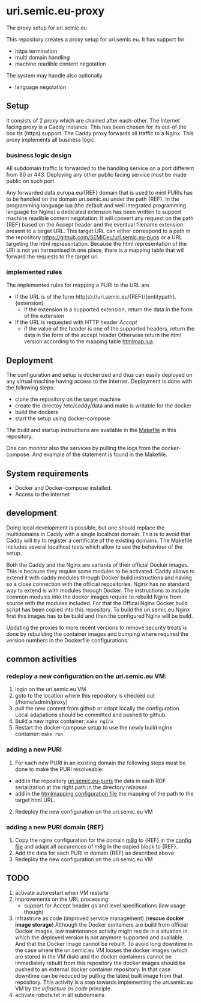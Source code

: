 # uri.semic.eu-proxy
The proxy setup for uri.semic.eu


This repository creates a proxy setup for uri.semic.eu.
It has support for 
   - https termination
   - multi domain handling
   - machine readible content negotation 

The system may handle also optionally
   - language negotation 

## Setup

It consists of 2 proxy which are chained after each-other.
The Internet facing proxy is a Caddy instance. This has been chosen for its out-of the box tls (https) support.
The Caddy proxy forwards all traffic to a Nginx. This proxy implements all business logic.


### business logic design

All subdomain traffic is forwarded to the handling service on a port different from 80 or 443.
Deploying any other public facing service must be made public on such port. 

Any forwarded data.europa.eu/{REF} domain that is used to mint PURIs has to be handled on the domain uri.semic.eu under the path {REF}.
In the programming language lua (the default and well integrated programming language for Nginx) a dedicated extension has been written to support machine readible content negotation.
It will convert any request on the path {REF} based on the Accept header and the eventual filename extension present to a target URL.
This target URL can either correspond to a path in the repository https://github.com/SEMICeu/uri.semic.eu-puris or a URL targeting the html representation.
Because the html representation of the URI is not yet harmonised in one place, there is a mapping table that will forward the requests to the target url.

### implemented rules
The implemented rules for mapping a PURI to the URL are
  
  - If the URL is of the form http(s)://uri.semic.eu/{REF}/{entitypath}.{extension} 
     - if the extension is a supported extension, return the data in the form of the extension 
  - If the URL is requested with HTTP header _Accept_
     - if the value of the header is one of the supported headers, return the data in the form of the accept header
  Otherwise return the html version according to the mapping table [htmlmap.lua](https://github.com/SEMICeu/uri.semic.eu-proxy/blob/main/htmlmap.lua).

## Deployment
The configuration and setup is dockerized and thus can easily deployed on any virtual machine having access to the internet. 
Deployment is done with the following steps:

   - clone the repository on the target machine
   - create the directoy /etc/caddy/data and make is writable for the docker 
   - build the dockers
   - start the setup using docker-compose

The build and startup instructions are available in the [Makefile](https://github.com/SEMICeu/uri.semic.eu-proxy/blob/main/Makefile) in this repository.

One can monitor also the services by pulling the logs from the docker-compose. And example of the statement is found in the Makefile.

## System requirements

- Docker and Docker-compose installed.
- Access to the internet

## development
Doing local development is possible, but one should replace the multidomains in Caddy  with a single localhost domain. This is to avoid that Caddy will try to register a certificate of the existing domains.
The Makefile includes several localhost tests which allow to see the behaviour of the setup.

Both the Caddy and the Nginx are variants of their official Docker images. This is because they require some modules to be activated.
Caddy allows to extend it with caddy modules through Docker build instructions and having so a close connection with the official repositories.
Nginx has no standard way to extend is with modules through Docker. The instructions to include common modules into the docker images require to rebuild Nginx from source with the modules included.
For that the Offical Nginx Docker build script has been copied into this repository. To build the uri.semic.eu Nginx first this images has to be build and then the configured Nginx will be build.

Updating the proxies to more recent versions to remove security treats is done by rebuilding the container images and bumping where required the version numbers in the Dockerfile configurations. 

## common activities

### redeploy a new configuration on the uri.semic.eu VM:
1. login on the uri.semic.eu VM 
2. goto to the location where this repository is checked out (/home/admin/proxy) 
3. pull the new content from github or adapt locally the configuration. Local adapations should be committed and pushed to github.
4. Build a new nginx container: `make nginx`
5. Restart the docker-compose setup to use the newly build nginx container: `make run`

### adding a new PURI
1. For each new PURI in an existing domain the following steps must be done to make the PURI resolveable:
  - add in the repository [uri.semic.eu-puris](https://github.com/SEMICeu/uri.semic.eu-puris) the data in each RDF serialization at the right path in the directory _releases_
  - add in the [htmlmapping configuration file](https://github.com/SEMICeu/uri.semic.eu-proxy/blob/main/htmlmap.lua) the mapping of the path to the target html URL.
 
2. Redeploy the new configuration on the uri.semic.eu VM

### adding a new PURI domain {REF} 
1. Copy the nginx configuration for the domain [m8g](https://github.com/SEMICeu/uri.semic.eu-proxy/blob/main/urisemic.nginx.conf.d#L145) to {REF} in the [config file](https://github.com/SEMICeu/uri.semic.eu-proxy/blob/main/urisemic.nginx.conf.d) and adapt all occurences of m8g in the copied block to {REF}.
2. Add the data for each PURI in domain {REF} as described above
3. Redeploy the new configuration on the uri.semic.eu VM

## TODO

1. activate autorestart when VM restarts
2. improvements on the URL processing:
     - support for Accept header qs and level specifications (low usage though)
3. infrastrure as code (improved service management)
     (**rescue docker image storage**)
     Although the Docker containers are build from official Docker images, low maintenance activity might reside in a situation in which the deployed version is not anymore supported and available. And that the Docker image cannot be rebuilt. To avoid long downtime in the case where the uri.semic.eu VM looses the docker images (which are stored in the VM disk) and the docker containers cannot be immediately rebuilt from this repository the docker images should be pushed to an external docker container repository. In that case downtime can be reduced by pulling the latest built image from that repository. This activity is a step towards implementing the uri.semic.eu VM by the _infracture as code_ principle.         
4. activate robots.txt in all subdomains  



